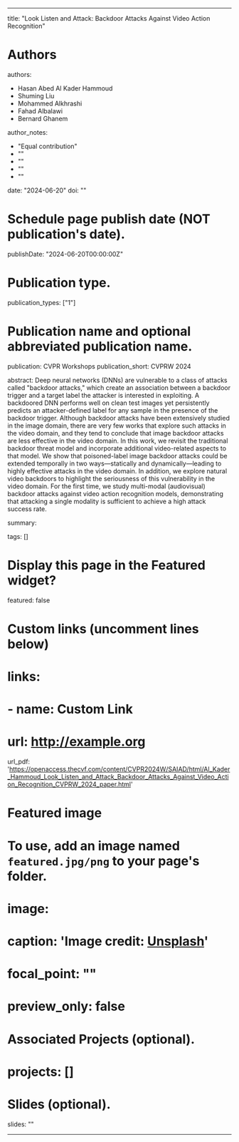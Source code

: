---

title: "Look Listen and Attack: Backdoor Attacks Against Video Action Recognition"

# Authors
authors:
- Hasan Abed Al Kader Hammoud
- Shuming Liu
- Mohammed Alkhrashi
- Fahad Albalawi
- Bernard Ghanem

author_notes:
- "Equal contribution"
- ""
- ""
- ""
- ""

date: "2024-06-20"
doi: ""

# Schedule page publish date (NOT publication's date).
publishDate: "2024-06-20T00:00:00Z"

# Publication type.
publication_types: ["1"]

# Publication name and optional abbreviated publication name.
publication: CVPR Workshops
publication_short: CVPRW 2024

abstract: Deep neural networks (DNNs) are vulnerable to a class of attacks called "backdoor attacks," which create an association between a backdoor trigger and a target label the attacker is interested in exploiting. A backdoored DNN performs well on clean test images yet persistently predicts an attacker-defined label for any sample in the presence of the backdoor trigger. Although backdoor attacks have been extensively studied in the image domain, there are very few works that explore such attacks in the video domain, and they tend to conclude that image backdoor attacks are less effective in the video domain. In this work, we revisit the traditional backdoor threat model and incorporate additional video-related aspects to that model. We show that poisoned-label image backdoor attacks could be extended temporally in two ways—statically and dynamically—leading to highly effective attacks in the video domain. In addition, we explore natural video backdoors to highlight the seriousness of this vulnerability in the video domain. For the first time, we study multi-modal (audiovisual) backdoor attacks against video action recognition models, demonstrating that attacking a single modality is sufficient to achieve a high attack success rate.

summary: 

tags: []

# Display this page in the Featured widget?
featured: false

# Custom links (uncomment lines below)
# links:
# - name: Custom Link
#   url: http://example.org

url_pdf: 'https://openaccess.thecvf.com/content/CVPR2024W/SAIAD/html/Al_Kader_Hammoud_Look_Listen_and_Attack_Backdoor_Attacks_Against_Video_Action_Recognition_CVPRW_2024_paper.html'

# Featured image
# To use, add an image named `featured.jpg/png` to your page's folder. 
# image:
#   caption: 'Image credit: [**Unsplash**](https://unsplash.com/photos/pLCdAaMFLTE)'
#   focal_point: ""
#   preview_only: false

# Associated Projects (optional).
# projects: []

# Slides (optional).
slides: ""

---